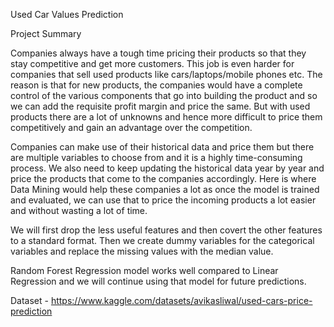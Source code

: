 Used Car Values Prediction

Project Summary

Companies always have a tough time pricing their products so that they stay competitive and get more customers. This job is even harder for companies that sell used products like cars/laptops/mobile phones etc. The reason is that for new products, the companies would have a complete control of the various components that go into building the product and so we can add the requisite profit margin and price the same. But with used products there are a lot of unknowns and hence more difficult to price them competitively and gain an advantage over the competition.

Companies can make use of their historical data and price them but there are multiple variables to choose from and it is a highly time-consuming process. We also need to keep updating the historical data year by year and price the products that come to the companies accordingly. Here is where Data Mining would help these companies a lot as once the model is trained and evaluated, we can use that to price the incoming products a lot easier and without wasting a lot of time.

We will first drop the less useful features and then covert the other features to a standard format. Then we create dummy variables for the categorical variables and replace the missing values with the median value. 

Random Forest Regression model works well compared to Linear Regression and we will continue using that model for future predictions.

Dataset - https://www.kaggle.com/datasets/avikasliwal/used-cars-price-prediction
